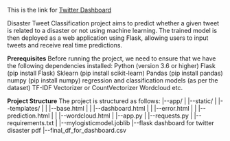 This is the link for [Twitter Dashboard](http://127.0.0.1:5000/)

Disaster Tweet Classification project aims to predict whether a given tweet is related to a disaster or not using machine learning. The trained model is then deployed as a web application using Flask, allowing users to input tweets and receive real time predictions.

__Prerequisites__
Before running the project, we need to ensure that we have the following dependencies installed:
Python (version 3.6 or higher)
Flask (pip install Flask)
Sklearn (pip install scikit-learn)
Pandas (pip install pandas)
numpy (pip install numpy)
regression and classification models (as per the dataset)
TF-IDF Vectorizer or CountVectorizer
Wordcloud etc.

__Project Structure__
The project is structured as follows:
|--app/
| |--static/
| |--templates/
| | |--base.html
| | |--dashboard.html
| | |--error.html
| | |--prediction.html
| | |--wordcloud.html
| |--app.py
| |--requests.py
| |--requirements.txt
| |--mylogisticmodel.joblib
|--flask dashboard for twitter disaster pdf
|--final_df_for_dashboard.csv


